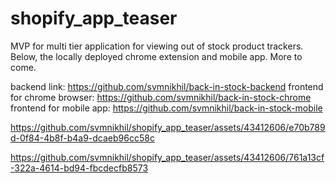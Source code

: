 # shopify_app_teaser
MVP for multi tier application for viewing out of stock product trackers. 
Below, the locally deployed chrome extension and mobile app. More to come.

backend link: https://github.com/svmnikhil/back-in-stock-backend
frontend for chrome browser: https://github.com/svmnikhil/back-in-stock-chrome
frontend for mobile app: https://github.com/svmnikhil/back-in-stock-mobile 


https://github.com/svmnikhil/shopify_app_teaser/assets/43412606/e70b789d-0f84-4b8f-b4a9-dcaeb96cc58c

https://github.com/svmnikhil/shopify_app_teaser/assets/43412606/761a13cf-322a-4614-bd94-fbcdecfb8573


